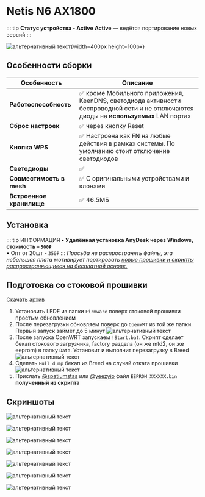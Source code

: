 # Netis N6 AX1800 <Badge type="keenetic" text="4.1.7" />

::: tip **Статус устройства - Active**
**Active** — ведётся портирование новых версий
:::

![альтернативный текст](/assets/images/wiki/guides/NetisN6/netisn6.png){width=400px height=100px}

## Особенности сборки

| Особенность              | Описание                                                                                                                              |
|--------------------------|---------------------------------------------------------------------------------------------------------------------------------------|
| **Работоспособность**    | ✅ кроме Мобильного приложения, KeenDNS, светодиода активности беспроводной сети и не отключаются диоды на **используемых** LAN портах |
| **Сброс настроек**       | ✅ через кнопку Reset                                                                                                                  |
| **Кнопка WPS**           | ✅ Настроена как FN на любые действия в рамках системы. По умолчанию стоит отключение светодиодов                                      |
| **Светодиоды**           | ✅                                                                                                                                     |
| **Совместимость в mesh** | ✅ С оригинальными устройствами и клонами                                                                                              |
| **Встроенное хранилище** | ✅ 46.5МБ                                                                                                                              |

## Установка

::: tip ИНФОРМАЦИЯ
**• Удалённая установка AnyDesk через Windows, стоимость – `500₽`**<br/>
• Опт от 20шт - `350₽`
:::
_Просьба не распространять файлы, эта небольшая плата мотивирует
портировать [новые прошивки и скрипты распространяющиеся на бесплатной основе.](https://t.me/keen_prt/4)_

## Подготовка со стоковой прошивки

[Скачать архив](/assets/files/firmware/Netis-N6-Breed.zip)

1. Установить LEDE из папки `Firmware` поверх стоковой прошивки простым обновлением
2. После перезагрузки обновляем поверх до `OpenWRT` из той же папки. Первый запуск займёт до 5 минут
   ![альтернативный текст](/assets/images/wiki/guides/NetisN6/openwrt.png)
3. После запуска OpenWRT запускаем `!Start.bat`. Скрипт сделает бекап стокового загрузчика, factory раздела (он же mtd2, он же eeprom) в папку `Data`. Установит и выполнит перезагрузку в Breed
   ![альтернативный текст](/assets/images/wiki/guides/NetisN6/script.png)
4. Сделать `Full dump` бекап из Breed на случай отката прошивки
   ![альтернативный текст](/assets/images/wiki/guides/NetisN6/breed1.jpg)
5. Прислать [@spatiumstas](https://t.me/spatiumstas) или [@yeezyio](https://t.me/yeezyio) файл `EEPROM_XXXXXX.bin` **полученный из скрипта**

## Скриншоты

![альтернативный текст](/assets/images/wiki/guides/NetisN6/system1.png)

![альтернативный текст](/assets/images/wiki/guides/NetisN6/system2.png)

![альтернативный текст](/assets/images/wiki/guides/NetisN6/system3.png)

![альтернативный текст](/assets/images/wiki/guides/NetisN6/system4.png)

![альтернативный текст](/assets/images/wiki/guides/NetisN6/system5.png)

![альтернативный текст](/assets/images/wiki/guides/NetisN6/system6.png)

![альтернативный текст](/assets/images/wiki/guides/NetisN6/system7.png)
